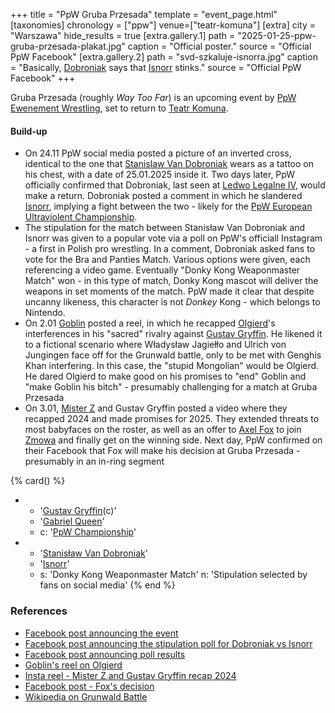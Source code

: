 +++
title = "PpW Gruba Przesada"
template = "event_page.html"
[taxonomies]
chronology = ["ppw"]
venue=["teatr-komuna"]
[extra]
city = "Warszawa"
hide_results = true
[extra.gallery.1]
path = "2025-01-25-ppw-gruba-przesada-plakat.jpg"
caption = "Official poster."
source = "Official PpW Facebook"
[extra.gallery.2]
path = "svd-szkaluje-isnorra.jpg"
caption = "Basically, [Dobroniak](@/w/stanislaw-van-dobroniak.md) says that [Isnorr](@/w/isnorr.md) stinks."
source = "Official PpW Facebook"
+++

Gruba Przesada (roughly _Way Too Far_) is an upcoming event by [PpW Ewenement Wrestling](@/o/ppw.md), set to return to [Teatr Komuna](@/v/teatr-komuna.md).

#### Build-up

* On 24.11 PpW social media posted a picture of an inverted cross, identical to the one that [Stanislaw Van Dobroniak](@/w/stanislaw-van-dobroniak.md) wears as a tattoo on his chest, with a date of 25.01.2025 inside it. Two days later, PpW officially confirmed that Dobroniak, last seen at [Ledwo Legalne IV](@/e/ppw/2024-06-08-ppw-ledwo-legalne-4.md), would make a return. Dobroniak posted a comment in which he slandered [Isnorr](@/w/isnorr.md), implying a fight between the two - likely for the [PpW European Ultraviolent Championship](@/c/ppw-european-ultraviolent-championship.md).
* The stipulation for the match between Stanisław Van Dobroniak and Isnorr was given to a popular vote via a poll on PpW's officiall Instagram - a first in Polish pro wrestling. In a comment, Dobroniak asked fans to vote for the Bra and Panties Match. Various options were given, each referencing a video game. Eventually "Donky Kong Weaponmaster Match" won - in this type of match, Donky Kong mascot will deliver the weapons in set moments of the match. PpW made it clear that despite uncanny likeness, this character is not _Donkey_ Kong - which belongs to Nintendo.
* On 2.01 [Goblin](@/w/goblin.md) posted a reel, in which he recapped [Olgierd](@/w/olgierd.md)'s interferences in his "sacred" rivalry against [Gustav Gryffin](@/w/gustav-gryffin.md). He likened it to a fictional scenario where Władysław Jagiełło and Ulrich von Jungingen face off for the Grunwald battle, only to be met with Genghis Khan interfering. In this case, the "stupid Mongolian" would be Olgierd. He dared Olgierd to make good on his promises to "end" Goblin and "make Goblin his bitch" - presumably challenging for a match at Gruba Przesada
* On 3.01, [Mister Z](@/w/mister-z.md) and Gustav Gryffin posted a video where they recapped 2024 and made promises for 2025. They extended threats to most babyfaces on the roster, as well as an offer to [Axel Fox](@/w/axel-fox.md) to join [Zmowa](@/a/the-collusion.md) and finally get on the winning side. Next day, PpW confirmed on their Facebook that Fox will make his decision at Gruba Przesada - presumably in an in-ring segment

{% card() %}
- - '[Gustav Gryffin](@/w/gustav-gryffin.md)(c)'
  - '[Gabriel Queen](@/w/gabriel-queen.md)'
  - c: '[PpW Championship](@/c/ppw-championship.md)'
- - '[Stanisław Van Dobroniak](@/w/stanislaw-van-dobroniak.md)'
  - '[Isnorr](@/w/isnorr.md)'
  - s: 'Donky Kong Weaponmaster Match'
    n: 'Stipulation selected by fans on social media'
{% end %}

### References

* [Facebook post announcing the event](https://www.facebook.com/OficjalnePPW/posts/pfbid02anoMmnN9g8ziEqr7t1jXhipXyGJzCvY3aHfZRyWHvsDfscrBkNh3i8SFXZPWMVMRl)
* [Facebook post announcing the stipulation poll for Dobroniak vs Isnorr](https://www.facebook.com/photo/?fbid=1114549990675392&set=a.499910772139320)
* [Facebook post announcing poll results](https://www.facebook.com/OficjalnePPW/posts/pfbid02LJth2szqUbP67RwvSKCARjpKQJPmkyxdVYAadC9aaLPGrwmjTjf7aeGAdGKScmjql?__cft__[0]=AZXadCjeGF-t2-OuPLvFKaTOLKupNH7k6b63qGy91L3rDni7zlORvXMtgoIcgE4rB8xo9-iPXSy1NwUAmD9GtOR1KaPYRqcJhNhS42i4KKiIQyL_OzBBN3tl2Doaa5wT4-4kM6hPs6Dkta1uSM2Xp8IuCyES6Z4c9ecVEOK2xmIjb2XRjdHQ9TmW9VnaE70_wH0&__tn__=%2CO%2CP-R)
* [Goblin's reel on Olgierd](https://www.facebook.com/reel/8908777399206097)
* [Insta reel - Mister Z and Gustav Gryffin recap 2024](https://www.instagram.com/reel/DEXqo47K6Is/?utm_source=ig_web_copy_link&igsh=MzRlODBiNWFlZA==)
* [Facebook post - Fox's decision](https://www.facebook.com/share/p/15TDKLcbE6/)
* [Wikipedia on Grunwald Battle](https://en.wikipedia.org/wiki/Battle_of_Grunwald)

